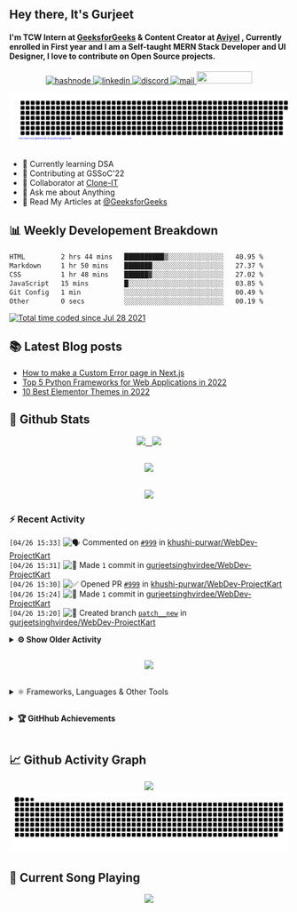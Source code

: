## Hey there, It's Gurjeet
#### I'm TCW Intern at [GeeksforGeeks](https://www.geeksforgeeks.org/) & Content Creator at [Aviyel](https://aviyel.com/discussions) , Currently enrolled in First year and I am a Self-taught MERN Stack Developer and UI Designer, I love to contribute on Open Source projects. 

<p align="center">
    <a href="https://gurjeet.hashnode.dev/" target="_blank">
    <img src="https://img.shields.io/badge/@gurjeetsingh-5C87FE?style=for-the-badge&logo=hashnode&logoColor=white" width="130" height="22" alt="hashnode">
    <a href="https://www.linkedin.com/in/gurjeet-singh-virdee-25a476199/" target="_blank">
    <img src="https://img.shields.io/badge/Gurjeet%20Singh%20Virdee-1976D2?style=for-the-badge&logo=linkedin&logoColor=white" width="150" height="22" alt="linkedin">
    <a href="https://discordapp.com/users/916597112882495510" target="_blank">
    <img src="https://img.shields.io/badge/@Guri-5865F2?style=for-the-badge&logo=discord&logoColor=white" width="80" height="22" alt="discord">
    <a href="https://leetcode.com/gurjeetsinghvirdee/" target="_blank">
    <img src="https://img.shields.io/badge/@gurjeetsinghvirdee-FFA116?style=for-the-badge&logo=leetcode&logoColor=white" width="150" height="22" alt="mail">
    <a href = "mailto: gurjeetsinghvirdee@gmail.com" target="_blank"><img src="https://img.shields.io/badge/Say, Hello-D74E43?style=for-the-badge&logo=gmail&logoColor=white" width="100" height="22"></a>
 </p>
 
<p align="center">
    <img src="https://github.com/gurjeetsinghvirdee/gurjeetsinghvirdee/blob/main/gitartwork.svg" />
</p>    
   
 
##         
        
<ul align="left">
  <li> 🏫 Currently learning DSA </li>
  <li> 💜 Contributing at GSSoC'22 </li>
  <li> 🤝 Collaborator at <a href="https://github.com/Rayman-Sodhi/Clone-IT"> Clone-IT </a></li>
  <li> 💬 Ask me about Anything </li>
  <li> 📕 Read My Articles at 
   <a href="https://auth.geeksforgeeks.org/user/gurjeetsinghvirdee/articles" target="_blank">@GeeksforGeeks</a>
 </li>
</ul>  
        
##        
  
## 📊 Weekly Developement Breakdown
  
<!--START_SECTION:waka-->

```text
HTML         2 hrs 44 mins   ██████████▒░░░░░░░░░░░░░░   40.95 %
Markdown     1 hr 50 mins    ███████░░░░░░░░░░░░░░░░░░   27.37 %
CSS          1 hr 48 mins    ██████▓░░░░░░░░░░░░░░░░░░   27.02 %
JavaScript   15 mins         █░░░░░░░░░░░░░░░░░░░░░░░░   03.85 %
Git Config   1 min           ░░░░░░░░░░░░░░░░░░░░░░░░░   00.49 %
Other        0 secs          ░░░░░░░░░░░░░░░░░░░░░░░░░   00.19 %
```

<!--END_SECTION:waka--> 

<a href="https://wakatime.com/@ff7098eb-56b3-4619-bbbb-86aad0fce365"><img src="https://wakatime.com/badge/user/ff7098eb-56b3-4619-bbbb-86aad0fce365.svg?style=for-the-badge" alt="Total time coded since Jul 28 2021" /></a>
  
    
## 📚 Latest Blog posts
<!-- BLOG-POST-LIST:START -->
- [How to make a Custom Error page in Next.js](https://gurjeet.hashnode.dev/how-to-make-a-custom-error-page-in-nextjs)
- [Top 5 Python Frameworks for Web Applications in 2022](https://gurjeet.hashnode.dev/top-5-python-frameworks-for-web-applications-in-2022)
- [10 Best Elementor Themes in 2022](https://gurjeet.hashnode.dev/10-best-elementor-themes-in-2022)
<!-- BLOG-POST-LIST:END -->  
  
##
        
## 💫 Github Stats
        
<div align="center">
 <a href="https://github-readme-streak-stats.herokuapp.com/?user=gurjeetsinghvirdee&theme=synthwave" target="_blank">
   <img width="45%" src="https://github-readme-streak-stats.herokuapp.com/?user=gurjeetsinghvirdee&theme=synthwave" /> &nbsp;
 </a>
    
 <a href="https://github-readme-stats.vercel.app/api?username=gurjeetsinghvirdee&show_icons=true&theme=synthwave&include_all_commits=true" target="_blank">
  <img width="45%" src="https://github-readme-stats.vercel.app/api?username=gurjeetsinghvirdee&show_icons=true&theme=synthwave&include_all_commits=true" />
 </a>
</div>      
  
##
        
<div align="center">
   <a href="https://github-readme-stats.vercel.app/api/top-langs/?username=gurjeetsinghvirdee&layout=compact&hide=html&theme=synthwave" target="_blank">
       <img width="43%" src="https://github-readme-stats.vercel.app/api/top-langs/?username=gurjeetsinghvirdee&layout=compact&&theme=synthwave" />  
   </a> 
</div>   

##        
  
<p align="center">
  <img src="https://github-profile-summary-cards.vercel.app/api/cards/profile-details?username=gurjeetsinghvirdee&theme=dracula&hide_border=true" />
</p>
        
### ⚡ Recent Activity     
        
<!--START_SECTION:activity-->  
`[04/26 15:33]` <img alt="🗣" src="https://github.com/cheesits456/github-activity-readme/raw/master/icons/comment.png" align="top" height="18"> Commented on [`#999`](https://github.com//khushi-purwar/WebDev-ProjectKart/issues/999 'Zoom Clone') in [khushi-purwar/WebDev-ProjectKart](https://github.com/khushi-purwar/WebDev-ProjectKart)  
`[04/26 15:31]` <img alt="📝" src="https://github.com/cheesits456/github-activity-readme/raw/master/icons/commit.png" align="top" height="18"> Made `1` commit in [gurjeetsinghvirdee/WebDev-ProjectKart](https://github.com/gurjeetsinghvirdee/WebDev-ProjectKart)  
`[04/26 15:30]` <img alt="✅" src="https://github.com/cheesits456/github-activity-readme/raw/master/icons/pr-open.png" align="top" height="18"> Opened PR [`#999`](https://github.com//khushi-purwar/WebDev-ProjectKart/pull/999 'Zoom Clone') in [khushi-purwar/WebDev-ProjectKart](https://github.com/khushi-purwar/WebDev-ProjectKart)  
`[04/26 15:24]` <img alt="📝" src="https://github.com/cheesits456/github-activity-readme/raw/master/icons/commit.png" align="top" height="18"> Made `1` commit in [gurjeetsinghvirdee/WebDev-ProjectKart](https://github.com/gurjeetsinghvirdee/WebDev-ProjectKart)  
`[04/26 15:20]` <img alt="📂" src="https://github.com/cheesits456/github-activity-readme/raw/master/icons/create-branch.png" align="top" height="18"> Created branch [`patch__new`](https://github.com/gurjeetsinghvirdee/WebDev-ProjectKart/tree/patch__new) in [gurjeetsinghvirdee/WebDev-ProjectKart](https://github.com/gurjeetsinghvirdee/WebDev-ProjectKart)  

<details><summary><b> ⚙️ Show Older Activity</b></summary>

`[04/26 14:34]` <img alt="❌" src="https://github.com/cheesits456/github-activity-readme/raw/master/icons/delete.png" align="top" height="18"> Deleted `zoom_clone` from [gurjeetsinghvirdee/WebDev-ProjectKart](https://github.com/gurjeetsinghvirdee/WebDev-ProjectKart)  
`[04/26 14:34]` <img alt="❌" src="https://github.com/cheesits456/github-activity-readme/raw/master/icons/pr-close.png" align="top" height="18"> Closed PR [`#998`](https://github.com//khushi-purwar/WebDev-ProjectKart/pull/998 'Zoom clone ') in [khushi-purwar/WebDev-ProjectKart](https://github.com/khushi-purwar/WebDev-ProjectKart)  
`[04/26 14:32]` <img alt="📝" src="https://github.com/cheesits456/github-activity-readme/raw/master/icons/commit.png" align="top" height="18"> Made `3` commits in [gurjeetsinghvirdee/WebDev-ProjectKart](https://github.com/gurjeetsinghvirdee/WebDev-ProjectKart)  
`[04/26 14:25]` <img alt="✅" src="https://github.com/cheesits456/github-activity-readme/raw/master/icons/pr-open.png" align="top" height="18"> Opened PR [`#998`](https://github.com//khushi-purwar/WebDev-ProjectKart/pull/998 'Zoom clone ') in [khushi-purwar/WebDev-ProjectKart](https://github.com/khushi-purwar/WebDev-ProjectKart)  
`[04/26 14:24]` <img alt="📂" src="https://github.com/cheesits456/github-activity-readme/raw/master/icons/create-branch.png" align="top" height="18"> Created branch [`zoom_clone`](https://github.com/gurjeetsinghvirdee/WebDev-ProjectKart/tree/zoom_clone) in [gurjeetsinghvirdee/WebDev-ProjectKart](https://github.com/gurjeetsinghvirdee/WebDev-ProjectKart)  
`[04/26 14:17]` <img alt="📝" src="https://github.com/cheesits456/github-activity-readme/raw/master/icons/commit.png" align="top" height="18"> Made `3` commits in [gurjeetsinghvirdee/WebDev-ProjectKart](https://github.com/gurjeetsinghvirdee/WebDev-ProjectKart)  
`[04/26 13:27]` <img alt="🎉" src="https://github.com/cheesits456/github-activity-readme/raw/master/icons/merge.png" align="top" height="18"> Merged PR [`#994`](https://github.com//khushi-purwar/WebDev-ProjectKart/pull/994 'Added Photopea_Clone files') in [khushi-purwar/WebDev-ProjectKart](https://github.com/khushi-purwar/WebDev-ProjectKart)  
`[04/26 13:27]` <img alt="❗️" src="https://github.com/cheesits456/github-activity-readme/raw/master/icons/issue.png" align="top" height="18"> Closed issue [`#907`](https://github.com//khushi-purwar/WebDev-ProjectKart/issues/907 'Photopea Clone') in [khushi-purwar/WebDev-ProjectKart](https://github.com/khushi-purwar/WebDev-ProjectKart)  
`[04/26 13:27]` <img alt="📝" src="https://github.com/cheesits456/github-activity-readme/raw/master/icons/commit.png" align="top" height="18"> Made `2` commits in [khushi-purwar/WebDev-ProjectKart](https://github.com/khushi-purwar/WebDev-ProjectKart)  
`[04/26 13:18]` <img alt="📝" src="https://github.com/cheesits456/github-activity-readme/raw/master/icons/commit.png" align="top" height="18"> Made `6` commits in [gurjeetsinghvirdee/WebDev-ProjectKart](https://github.com/gurjeetsinghvirdee/WebDev-ProjectKart)  
`[04/26 13:17]` <img alt="❗️" src="https://github.com/cheesits456/github-activity-readme/raw/master/icons/issue.png" align="top" height="18"> Closed issue [`#43`](https://github.com//khushi-purwar/WebDev-ProjectKart/issues/43 'Student Grade Calculator') in [khushi-purwar/WebDev-ProjectKart](https://github.com/khushi-purwar/WebDev-ProjectKart)  
`[04/26 13:17]` <img alt="📝" src="https://github.com/cheesits456/github-activity-readme/raw/master/icons/commit.png" align="top" height="18"> Made `854` commits in [BhoomikaSahu/WebDev-ProjectKart](https://github.com/BhoomikaSahu/WebDev-ProjectKart)  
`[04/26 13:17]` <img alt="📝" src="https://github.com/cheesits456/github-activity-readme/raw/master/icons/commit.png" align="top" height="18"> Made `3` commits in [khushi-purwar/WebDev-ProjectKart](https://github.com/khushi-purwar/WebDev-ProjectKart)  
`[04/26 13:17]` <img alt="❗️" src="https://github.com/cheesits456/github-activity-readme/raw/master/icons/issue.png" align="top" height="18"> Closed issue [`#39`](https://github.com//khushi-purwar/WebDev-ProjectKart/issues/39 'I want to add a react project which contains top 5 Coding platforms. ') in [khushi-purwar/WebDev-ProjectKart](https://github.com/khushi-purwar/WebDev-ProjectKart)  
`[04/26 13:17]` <img alt="🎉" src="https://github.com/cheesits456/github-activity-readme/raw/master/icons/merge.png" align="top" height="18"> Merged PR [`#855`](https://github.com//khushi-purwar/WebDev-ProjectKart/pull/855 'Sorry for delay, I have added my project (Coding-platform-app). Please review it and accept it if it\'s fine.') in [khushi-purwar/WebDev-ProjectKart](https://github.com/khushi-purwar/WebDev-ProjectKart)  
`[04/26 13:16]` <img alt="🔍" src="https://github.com/cheesits456/github-activity-readme/raw/master/icons/review.png" align="top" height="18"> Reviewed [`#855`](https://github.com//khushi-purwar/WebDev-ProjectKart/pull/855 'Sorry for delay, I have added my project (Coding-platform-app). Please review it and accept it if it\'s fine.') in [khushi-purwar/WebDev-ProjectKart](https://github.com/khushi-purwar/WebDev-ProjectKart)  
`[04/26 13:13]` <img alt="❗️" src="https://github.com/cheesits456/github-activity-readme/raw/master/icons/issue.png" align="top" height="18"> Closed issue [`#37`](https://github.com//khushi-purwar/WebDev-ProjectKart/issues/37 'Portfolio Website') in [khushi-purwar/WebDev-ProjectKart](https://github.com/khushi-purwar/WebDev-ProjectKart)  
`[04/26 13:13]` <img alt="❗️" src="https://github.com/cheesits456/github-activity-readme/raw/master/icons/issue.png" align="top" height="18"> Closed issue [`#31`](https://github.com//khushi-purwar/WebDev-ProjectKart/issues/31 'URL Shortening page') in [khushi-purwar/WebDev-ProjectKart](https://github.com/khushi-purwar/WebDev-ProjectKart)  
`[04/26 13:13]` <img alt="❗️" src="https://github.com/cheesits456/github-activity-readme/raw/master/icons/issue.png" align="top" height="18"> Closed issue [`#2`](https://github.com//khushi-purwar/WebDev-ProjectKart/issues/2 'Landing Page') in [khushi-purwar/WebDev-ProjectKart](https://github.com/khushi-purwar/WebDev-ProjectKart)  
`[04/26 13:09]` <img alt="❗️" src="https://github.com/cheesits456/github-activity-readme/raw/master/icons/issue.png" align="top" height="18"> Closed issue [`#40`](https://github.com//khushi-purwar/WebDev-ProjectKart/issues/40 'Changing UI of index.html page') in [khushi-purwar/WebDev-ProjectKart](https://github.com/khushi-purwar/WebDev-ProjectKart)  
`[04/26 13:05]` <img alt="🔍" src="https://github.com/cheesits456/github-activity-readme/raw/master/icons/review.png" align="top" height="18"> Reviewed [`#981`](https://github.com//khushi-purwar/WebDev-ProjectKart/pull/981 'Added O\'reilly Cloned Website') in [khushi-purwar/WebDev-ProjectKart](https://github.com/khushi-purwar/WebDev-ProjectKart)  
`[04/26 13:04]` <img alt="🔍" src="https://github.com/cheesits456/github-activity-readme/raw/master/icons/review.png" align="top" height="18"> Reviewed [`#980`](https://github.com//khushi-purwar/WebDev-ProjectKart/pull/980 'Added Unilever Website Clone') in [khushi-purwar/WebDev-ProjectKart](https://github.com/khushi-purwar/WebDev-ProjectKart)  
`[04/26 13:03]` <img alt="🔍" src="https://github.com/cheesits456/github-activity-readme/raw/master/icons/review.png" align="top" height="18"> Reviewed [`#983`](https://github.com//khushi-purwar/WebDev-ProjectKart/pull/983 'Added .xyz Website Clone') in [khushi-purwar/WebDev-ProjectKart](https://github.com/khushi-purwar/WebDev-ProjectKart)  
`[04/26 13:02]` <img alt="🔍" src="https://github.com/cheesits456/github-activity-readme/raw/master/icons/review.png" align="top" height="18"> Reviewed [`#982`](https://github.com//khushi-purwar/WebDev-ProjectKart/pull/982 'Added DataCamp Cloned Website') in [khushi-purwar/WebDev-ProjectKart](https://github.com/khushi-purwar/WebDev-ProjectKart)  
`[04/26 13:00]` <img alt="🔍" src="https://github.com/cheesits456/github-activity-readme/raw/master/icons/review.png" align="top" height="18"> Reviewed [`#994`](https://github.com//khushi-purwar/WebDev-ProjectKart/pull/994 'Added Photopea_Clone files') in [khushi-purwar/WebDev-ProjectKart](https://github.com/khushi-purwar/WebDev-ProjectKart)  
`[04/26 12:59]` <img alt="🎉" src="https://github.com/cheesits456/github-activity-readme/raw/master/icons/merge.png" align="top" height="18"> Merged PR [`#977`](https://github.com//khushi-purwar/WebDev-ProjectKart/pull/977 'Calculate EMI🧮') in [khushi-purwar/WebDev-ProjectKart](https://github.com/khushi-purwar/WebDev-ProjectKart)  
`[04/26 12:59]` <img alt="📝" src="https://github.com/cheesits456/github-activity-readme/raw/master/icons/commit.png" align="top" height="18"> Made `3` commits in [khushi-purwar/WebDev-ProjectKart](https://github.com/khushi-purwar/WebDev-ProjectKart)  
`[04/26 12:59]` <img alt="❗️" src="https://github.com/cheesits456/github-activity-readme/raw/master/icons/issue.png" align="top" height="18"> Closed issue [`#926`](https://github.com//khushi-purwar/WebDev-ProjectKart/issues/926 'EMI Calculator') in [khushi-purwar/WebDev-ProjectKart](https://github.com/khushi-purwar/WebDev-ProjectKart)  
`[04/26 12:59]` <img alt="🔍" src="https://github.com/cheesits456/github-activity-readme/raw/master/icons/review.png" align="top" height="18"> Reviewed [`#977`](https://github.com//khushi-purwar/WebDev-ProjectKart/pull/977 'Calculate EMI🧮') in [khushi-purwar/WebDev-ProjectKart](https://github.com/khushi-purwar/WebDev-ProjectKart)  
`[04/26 12:58]` <img alt="📝" src="https://github.com/cheesits456/github-activity-readme/raw/master/icons/commit.png" align="top" height="18"> Made `11` commits in [gurjeetsinghvirdee/WebDev-ProjectKart](https://github.com/gurjeetsinghvirdee/WebDev-ProjectKart)  
`[04/26 09:02]` <img alt="🗣" src="https://github.com/cheesits456/github-activity-readme/raw/master/icons/comment.png" align="top" height="18"> Commented on [`#342`](https://github.com//Rayman-Sodhi/Clone-IT/issues/342 'Tumblr clone') in [Rayman-Sodhi/Clone-IT](https://github.com/Rayman-Sodhi/Clone-IT)  
`[04/25 18:45]` <img alt="🗣" src="https://github.com/cheesits456/github-activity-readme/raw/master/icons/comment.png" align="top" height="18"> Commented on [`#990`](https://github.com//khushi-purwar/WebDev-ProjectKart/issues/990 'alumni tracking system') in [khushi-purwar/WebDev-ProjectKart](https://github.com/khushi-purwar/WebDev-ProjectKart)  
`[04/25 18:29]` <img alt="📝" src="https://github.com/cheesits456/github-activity-readme/raw/master/icons/commit.png" align="top" height="18"> Made `2` commits in [khushi-purwar/WebDev-ProjectKart](https://github.com/khushi-purwar/WebDev-ProjectKart)  
`[04/25 18:29]` <img alt="🎉" src="https://github.com/cheesits456/github-activity-readme/raw/master/icons/merge.png" align="top" height="18"> Merged PR [`#990`](https://github.com//khushi-purwar/WebDev-ProjectKart/pull/990 'alumni tracking system') in [khushi-purwar/WebDev-ProjectKart](https://github.com/khushi-purwar/WebDev-ProjectKart)  
`[04/25 18:29]` <img alt="❗️" src="https://github.com/cheesits456/github-activity-readme/raw/master/icons/issue.png" align="top" height="18"> Closed issue [`#989`](https://github.com//khushi-purwar/WebDev-ProjectKart/issues/989 'Alumni Tracking System') in [khushi-purwar/WebDev-ProjectKart](https://github.com/khushi-purwar/WebDev-ProjectKart)  
`[04/25 18:29]` <img alt="🔍" src="https://github.com/cheesits456/github-activity-readme/raw/master/icons/review.png" align="top" height="18"> Reviewed [`#990`](https://github.com//khushi-purwar/WebDev-ProjectKart/pull/990 'alumni tracking system') in [khushi-purwar/WebDev-ProjectKart](https://github.com/khushi-purwar/WebDev-ProjectKart)  
`[04/25 18:18]` <img alt="📝" src="https://github.com/cheesits456/github-activity-readme/raw/master/icons/commit.png" align="top" height="18"> Made `2` commits in [khushi-purwar/WebDev-ProjectKart](https://github.com/khushi-purwar/WebDev-ProjectKart)  
`[04/25 18:18]` <img alt="🎉" src="https://github.com/cheesits456/github-activity-readme/raw/master/icons/merge.png" align="top" height="18"> Merged PR [`#988`](https://github.com//khushi-purwar/WebDev-ProjectKart/pull/988 'Added user-profile-page') in [khushi-purwar/WebDev-ProjectKart](https://github.com/khushi-purwar/WebDev-ProjectKart)  
`[04/25 18:18]` <img alt="❗️" src="https://github.com/cheesits456/github-activity-readme/raw/master/icons/issue.png" align="top" height="18"> Closed issue [`#984`](https://github.com//khushi-purwar/WebDev-ProjectKart/issues/984 'Profile Page for Mobile Screen') in [khushi-purwar/WebDev-ProjectKart](https://github.com/khushi-purwar/WebDev-ProjectKart)  
`[04/25 18:17]` <img alt="🔍" src="https://github.com/cheesits456/github-activity-readme/raw/master/icons/review.png" align="top" height="18"> Reviewed [`#988`](https://github.com//khushi-purwar/WebDev-ProjectKart/pull/988 'Added user-profile-page') in [khushi-purwar/WebDev-ProjectKart](https://github.com/khushi-purwar/WebDev-ProjectKart)  
`[04/25 17:56]` <img alt="📝" src="https://github.com/cheesits456/github-activity-readme/raw/master/icons/commit.png" align="top" height="18"> Made `5` commits in [khushi-purwar/WebDev-ProjectKart](https://github.com/khushi-purwar/WebDev-ProjectKart)  
`[04/25 17:56]` <img alt="🎉" src="https://github.com/cheesits456/github-activity-readme/raw/master/icons/merge.png" align="top" height="18"> Merged PR [`#985`](https://github.com//khushi-purwar/WebDev-ProjectKart/pull/985 'Added Tower of Hanoi Game') in [khushi-purwar/WebDev-ProjectKart](https://github.com/khushi-purwar/WebDev-ProjectKart)  
`[04/25 17:56]` <img alt="❗️" src="https://github.com/cheesits456/github-activity-readme/raw/master/icons/issue.png" align="top" height="18"> Closed issue [`#692`](https://github.com//khushi-purwar/WebDev-ProjectKart/issues/692 'Adding Tower of Hanoi Game') in [khushi-purwar/WebDev-ProjectKart](https://github.com/khushi-purwar/WebDev-ProjectKart)  
`[04/25 17:56]` <img alt="🔍" src="https://github.com/cheesits456/github-activity-readme/raw/master/icons/review.png" align="top" height="18"> Reviewed [`#985`](https://github.com//khushi-purwar/WebDev-ProjectKart/pull/985 'Added Tower of Hanoi Game') in [khushi-purwar/WebDev-ProjectKart](https://github.com/khushi-purwar/WebDev-ProjectKart)  
`[04/25 17:55]` <img alt="📝" src="https://github.com/cheesits456/github-activity-readme/raw/master/icons/commit.png" align="top" height="18"> Made `2` commits in [khushi-purwar/WebDev-ProjectKart](https://github.com/khushi-purwar/WebDev-ProjectKart)  
`[04/25 17:55]` <img alt="🎉" src="https://github.com/cheesits456/github-activity-readme/raw/master/icons/merge.png" align="top" height="18"> Merged PR [`#986`](https://github.com//khushi-purwar/WebDev-ProjectKart/pull/986 'adding magic ball 8 game') in [khushi-purwar/WebDev-ProjectKart](https://github.com/khushi-purwar/WebDev-ProjectKart)  
`[04/25 17:55]` <img alt="❗️" src="https://github.com/cheesits456/github-activity-readme/raw/master/icons/issue.png" align="top" height="18"> Closed issue [`#963`](https://github.com//khushi-purwar/WebDev-ProjectKart/issues/963 'Magic Ball 8') in [khushi-purwar/WebDev-ProjectKart](https://github.com/khushi-purwar/WebDev-ProjectKart)  
`[04/25 17:55]` <img alt="🔍" src="https://github.com/cheesits456/github-activity-readme/raw/master/icons/review.png" align="top" height="18"> Reviewed [`#986`](https://github.com//khushi-purwar/WebDev-ProjectKart/pull/986 'adding magic ball 8 game') in [khushi-purwar/WebDev-ProjectKart](https://github.com/khushi-purwar/WebDev-ProjectKart)  
`[04/25 16:59]` <img alt="🗣" src="https://github.com/cheesits456/github-activity-readme/raw/master/icons/comment.png" align="top" height="18"> Commented on [`#952`](https://github.com//khushi-purwar/WebDev-ProjectKart/issues/952 'Added clone of JetBrains Website') in [khushi-purwar/WebDev-ProjectKart](https://github.com/khushi-purwar/WebDev-ProjectKart)  
`[04/25 16:52]` <img alt="🗣" src="https://github.com/cheesits456/github-activity-readme/raw/master/icons/comment.png" align="top" height="18"> Commented on [`#952`](https://github.com//khushi-purwar/WebDev-ProjectKart/issues/952 'Added clone of JetBrains Website') in [khushi-purwar/WebDev-ProjectKart](https://github.com/khushi-purwar/WebDev-ProjectKart)  
`[04/25 16:46]` <img alt="📝" src="https://github.com/cheesits456/github-activity-readme/raw/master/icons/commit.png" align="top" height="18"> Made `48` commits in [gurjeetsinghvirdee/WebDev-ProjectKart](https://github.com/gurjeetsinghvirdee/WebDev-ProjectKart)  
`[04/25 16:44]` <img alt="🗣" src="https://github.com/cheesits456/github-activity-readme/raw/master/icons/comment.png" align="top" height="18"> Commented on [`#983`](https://github.com//khushi-purwar/WebDev-ProjectKart/issues/983 'Added .xyz Website Clone') in [khushi-purwar/WebDev-ProjectKart](https://github.com/khushi-purwar/WebDev-ProjectKart)  
`[04/25 16:42]` <img alt="🗣" src="https://github.com/cheesits456/github-activity-readme/raw/master/icons/comment.png" align="top" height="18"> Commented on [`#399`](https://github.com//Rayman-Sodhi/Clone-IT/issues/399 'Added Girlscript Summer Of Code(GSSoC) Website Clone') in [Rayman-Sodhi/Clone-IT](https://github.com/Rayman-Sodhi/Clone-IT)  
`[04/25 16:41]` <img alt="📝" src="https://github.com/cheesits456/github-activity-readme/raw/master/icons/commit.png" align="top" height="18"> Made `2` commits in [Rayman-Sodhi/Clone-IT](https://github.com/Rayman-Sodhi/Clone-IT)  
`[04/25 16:41]` <img alt="🎉" src="https://github.com/cheesits456/github-activity-readme/raw/master/icons/merge.png" align="top" height="18"> Merged PR [`#415`](https://github.com//Rayman-Sodhi/Clone-IT/pull/415 'Revert "Added Girlscript Summer Of Code(GSSoC) Website Clone"') in [Rayman-Sodhi/Clone-IT](https://github.com/Rayman-Sodhi/Clone-IT)  
`[04/25 16:41]` <img alt="✅" src="https://github.com/cheesits456/github-activity-readme/raw/master/icons/pr-open.png" align="top" height="18"> Opened PR [`#415`](https://github.com//Rayman-Sodhi/Clone-IT/pull/415 'Revert "Added Girlscript Summer Of Code(GSSoC) Website Clone"') in [Rayman-Sodhi/Clone-IT](https://github.com/Rayman-Sodhi/Clone-IT)  
`[04/25 16:41]` <img alt="📂" src="https://github.com/cheesits456/github-activity-readme/raw/master/icons/create-branch.png" align="top" height="18"> Created branch [`revert-399-main`](https://github.com/Rayman-Sodhi/Clone-IT/tree/revert-399-main) in [Rayman-Sodhi/Clone-IT](https://github.com/Rayman-Sodhi/Clone-IT)  
`[04/25 16:31]` <img alt="🔍" src="https://github.com/cheesits456/github-activity-readme/raw/master/icons/review.png" align="top" height="18"> Reviewed [`#983`](https://github.com//khushi-purwar/WebDev-ProjectKart/pull/983 'Added .xyz Website Clone') in [khushi-purwar/WebDev-ProjectKart](https://github.com/khushi-purwar/WebDev-ProjectKart)  
`[04/25 16:24]` <img alt="🗣" src="https://github.com/cheesits456/github-activity-readme/raw/master/icons/comment.png" align="top" height="18"> Commented on [`#977`](https://github.com//khushi-purwar/WebDev-ProjectKart/issues/977 'Calculate EMI🧮') in [khushi-purwar/WebDev-ProjectKart](https://github.com/khushi-purwar/WebDev-ProjectKart)  
`[04/25 16:19]` <img alt="🔍" src="https://github.com/cheesits456/github-activity-readme/raw/master/icons/review.png" align="top" height="18"> Reviewed [`#977`](https://github.com//khushi-purwar/WebDev-ProjectKart/pull/977 'Calculate EMI🧮') in [khushi-purwar/WebDev-ProjectKart](https://github.com/khushi-purwar/WebDev-ProjectKart)  
`[04/25 16:19]` <img alt="🗣" src="https://github.com/cheesits456/github-activity-readme/raw/master/icons/comment.png" align="top" height="18"> Commented on [`#977`](https://github.com//khushi-purwar/WebDev-ProjectKart/issues/977 'Calculate EMI🧮') in [khushi-purwar/WebDev-ProjectKart](https://github.com/khushi-purwar/WebDev-ProjectKart)  
`[04/25 16:18]` <img alt="📝" src="https://github.com/cheesits456/github-activity-readme/raw/master/icons/commit.png" align="top" height="18"> Made `3` commits in [khushi-purwar/WebDev-ProjectKart](https://github.com/khushi-purwar/WebDev-ProjectKart)  
`[04/25 16:18]` <img alt="🎉" src="https://github.com/cheesits456/github-activity-readme/raw/master/icons/merge.png" align="top" height="18"> Merged PR [`#976`](https://github.com//khushi-purwar/WebDev-ProjectKart/pull/976 'Credit Card UI') in [khushi-purwar/WebDev-ProjectKart](https://github.com/khushi-purwar/WebDev-ProjectKart)  
`[04/25 16:18]` <img alt="❗️" src="https://github.com/cheesits456/github-activity-readme/raw/master/icons/issue.png" align="top" height="18"> Closed issue [`#927`](https://github.com//khushi-purwar/WebDev-ProjectKart/issues/927 'Credit Card UI') in [khushi-purwar/WebDev-ProjectKart](https://github.com/khushi-purwar/WebDev-ProjectKart)  
`[04/25 16:17]` <img alt="🔍" src="https://github.com/cheesits456/github-activity-readme/raw/master/icons/review.png" align="top" height="18"> Reviewed [`#976`](https://github.com//khushi-purwar/WebDev-ProjectKart/pull/976 'Credit Card UI') in [khushi-purwar/WebDev-ProjectKart](https://github.com/khushi-purwar/WebDev-ProjectKart)  
`[04/25 16:17]` <img alt="📝" src="https://github.com/cheesits456/github-activity-readme/raw/master/icons/commit.png" align="top" height="18"> Made `9` commits in [khushi-purwar/WebDev-ProjectKart](https://github.com/khushi-purwar/WebDev-ProjectKart)  
`[04/25 16:17]` <img alt="🎉" src="https://github.com/cheesits456/github-activity-readme/raw/master/icons/merge.png" align="top" height="18"> Merged PR [`#975`](https://github.com//khushi-purwar/WebDev-ProjectKart/pull/975 'Two Vertical Slider ') in [khushi-purwar/WebDev-ProjectKart](https://github.com/khushi-purwar/WebDev-ProjectKart)  
`[04/25 16:17]` <img alt="❗️" src="https://github.com/cheesits456/github-activity-readme/raw/master/icons/issue.png" align="top" height="18"> Closed issue [`#763`](https://github.com//khushi-purwar/WebDev-ProjectKart/issues/763 'Two Vertical Slider') in [khushi-purwar/WebDev-ProjectKart](https://github.com/khushi-purwar/WebDev-ProjectKart)  
`[04/25 16:17]` <img alt="🗣" src="https://github.com/cheesits456/github-activity-readme/raw/master/icons/comment.png" align="top" height="18"> Commented on [`#975`](https://github.com//khushi-purwar/WebDev-ProjectKart/issues/975 'Two Vertical Slider ') in [khushi-purwar/WebDev-ProjectKart](https://github.com/khushi-purwar/WebDev-ProjectKart)  
`[04/25 16:16]` <img alt="🔍" src="https://github.com/cheesits456/github-activity-readme/raw/master/icons/review.png" align="top" height="18"> Reviewed [`#975`](https://github.com//khushi-purwar/WebDev-ProjectKart/pull/975 'Two Vertical Slider ') in [khushi-purwar/WebDev-ProjectKart](https://github.com/khushi-purwar/WebDev-ProjectKart)  
`[04/25 16:16]` <img alt="🔍" src="https://github.com/cheesits456/github-activity-readme/raw/master/icons/review.png" align="top" height="18"> Reviewed [`#975`](https://github.com//khushi-purwar/WebDev-ProjectKart/pull/975 'Two Vertical Slider ') in [khushi-purwar/WebDev-ProjectKart](https://github.com/khushi-purwar/WebDev-ProjectKart)  
`[04/25 16:02]` <img alt="🗣" src="https://github.com/cheesits456/github-activity-readme/raw/master/icons/comment.png" align="top" height="18"> Commented on [`#965`](https://github.com//khushi-purwar/WebDev-ProjectKart/issues/965 'hysky website ') in [khushi-purwar/WebDev-ProjectKart](https://github.com/khushi-purwar/WebDev-ProjectKart)  
`[04/25 15:58]` <img alt="📝" src="https://github.com/cheesits456/github-activity-readme/raw/master/icons/commit.png" align="top" height="18"> Made `4` commits in [khushi-purwar/WebDev-ProjectKart](https://github.com/khushi-purwar/WebDev-ProjectKart)  
`[04/25 15:58]` <img alt="🎉" src="https://github.com/cheesits456/github-activity-readme/raw/master/icons/merge.png" align="top" height="18"> Merged PR [`#961`](https://github.com//khushi-purwar/WebDev-ProjectKart/pull/961 'Speed Tying Game') in [khushi-purwar/WebDev-ProjectKart](https://github.com/khushi-purwar/WebDev-ProjectKart)  
`[04/25 15:58]` <img alt="❗️" src="https://github.com/cheesits456/github-activity-readme/raw/master/icons/issue.png" align="top" height="18"> Closed issue [`#955`](https://github.com//khushi-purwar/WebDev-ProjectKart/issues/955 'Speed Typing Game') in [khushi-purwar/WebDev-ProjectKart](https://github.com/khushi-purwar/WebDev-ProjectKart)  
`[04/25 15:57]` <img alt="🔍" src="https://github.com/cheesits456/github-activity-readme/raw/master/icons/review.png" align="top" height="18"> Reviewed [`#961`](https://github.com//khushi-purwar/WebDev-ProjectKart/pull/961 'Speed Tying Game') in [khushi-purwar/WebDev-ProjectKart](https://github.com/khushi-purwar/WebDev-ProjectKart)  
`[04/25 15:57]` <img alt="🎉" src="https://github.com/cheesits456/github-activity-readme/raw/master/icons/merge.png" align="top" height="18"> Merged PR [`#973`](https://github.com//khushi-purwar/WebDev-ProjectKart/pull/973 'adding virtual drum') in [khushi-purwar/WebDev-ProjectKart](https://github.com/khushi-purwar/WebDev-ProjectKart)  
`[04/25 15:56]` <img alt="🔍" src="https://github.com/cheesits456/github-activity-readme/raw/master/icons/review.png" align="top" height="18"> Reviewed [`#973`](https://github.com//khushi-purwar/WebDev-ProjectKart/pull/973 'adding virtual drum') in [khushi-purwar/WebDev-ProjectKart](https://github.com/khushi-purwar/WebDev-ProjectKart)  
`[04/25 15:56]` <img alt="📝" src="https://github.com/cheesits456/github-activity-readme/raw/master/icons/commit.png" align="top" height="18"> Made `2` commits in [khushi-purwar/WebDev-ProjectKart](https://github.com/khushi-purwar/WebDev-ProjectKart)  
`[04/25 15:56]` <img alt="🎉" src="https://github.com/cheesits456/github-activity-readme/raw/master/icons/merge.png" align="top" height="18"> Merged PR [`#954`](https://github.com//khushi-purwar/WebDev-ProjectKart/pull/954 'Indian Postal Code Tracker Added') in [khushi-purwar/WebDev-ProjectKart](https://github.com/khushi-purwar/WebDev-ProjectKart)  
`[04/25 15:56]` <img alt="❗️" src="https://github.com/cheesits456/github-activity-readme/raw/master/icons/issue.png" align="top" height="18"> Closed issue [`#916`](https://github.com//khushi-purwar/WebDev-ProjectKart/issues/916 'Indian Postal Code Tracker') in [khushi-purwar/WebDev-ProjectKart](https://github.com/khushi-purwar/WebDev-ProjectKart)  
`[04/25 15:56]` <img alt="🔍" src="https://github.com/cheesits456/github-activity-readme/raw/master/icons/review.png" align="top" height="18"> Reviewed [`#954`](https://github.com//khushi-purwar/WebDev-ProjectKart/pull/954 'Indian Postal Code Tracker Added') in [khushi-purwar/WebDev-ProjectKart](https://github.com/khushi-purwar/WebDev-ProjectKart)  
`[04/25 15:53]` <img alt="📝" src="https://github.com/cheesits456/github-activity-readme/raw/master/icons/commit.png" align="top" height="18"> Made `4` commits in [khushi-purwar/WebDev-ProjectKart](https://github.com/khushi-purwar/WebDev-ProjectKart)  
`[04/25 15:53]` <img alt="🎉" src="https://github.com/cheesits456/github-activity-readme/raw/master/icons/merge.png" align="top" height="18"> Merged PR [`#978`](https://github.com//khushi-purwar/WebDev-ProjectKart/pull/978 'Simple-interest-Calculator') in [khushi-purwar/WebDev-ProjectKart](https://github.com/khushi-purwar/WebDev-ProjectKart)  
`[04/25 15:53]` <img alt="❗️" src="https://github.com/cheesits456/github-activity-readme/raw/master/icons/issue.png" align="top" height="18"> Closed issue [`#956`](https://github.com//khushi-purwar/WebDev-ProjectKart/issues/956 'Calculate Simple-Interest') in [khushi-purwar/WebDev-ProjectKart](https://github.com/khushi-purwar/WebDev-ProjectKart)  
`[04/25 15:53]` <img alt="🔍" src="https://github.com/cheesits456/github-activity-readme/raw/master/icons/review.png" align="top" height="18"> Reviewed [`#978`](https://github.com//khushi-purwar/WebDev-ProjectKart/pull/978 'Simple-interest-Calculator') in [khushi-purwar/WebDev-ProjectKart](https://github.com/khushi-purwar/WebDev-ProjectKart)  
`[04/25 15:53]` <img alt="📝" src="https://github.com/cheesits456/github-activity-readme/raw/master/icons/commit.png" align="top" height="18"> Made `5` commits in [khushi-purwar/WebDev-ProjectKart](https://github.com/khushi-purwar/WebDev-ProjectKart)  
`[04/25 15:53]` <img alt="🎉" src="https://github.com/cheesits456/github-activity-readme/raw/master/icons/merge.png" align="top" height="18"> Merged PR [`#966`](https://github.com//khushi-purwar/WebDev-ProjectKart/pull/966 'Added Email Validator Using JavaScript') in [khushi-purwar/WebDev-ProjectKart](https://github.com/khushi-purwar/WebDev-ProjectKart)  
`[04/25 15:53]` <img alt="❗️" src="https://github.com/cheesits456/github-activity-readme/raw/master/icons/issue.png" align="top" height="18"> Closed issue [`#868`](https://github.com//khushi-purwar/WebDev-ProjectKart/issues/868 'Adding an Email Validator Using Javascript') in [khushi-purwar/WebDev-ProjectKart](https://github.com/khushi-purwar/WebDev-ProjectKart)  
`[04/25 15:52]` <img alt="🔍" src="https://github.com/cheesits456/github-activity-readme/raw/master/icons/review.png" align="top" height="18"> Reviewed [`#966`](https://github.com//khushi-purwar/WebDev-ProjectKart/pull/966 'Added Email Validator Using JavaScript') in [khushi-purwar/WebDev-ProjectKart](https://github.com/khushi-purwar/WebDev-ProjectKart)  
`[04/25 15:49]` <img alt="📝" src="https://github.com/cheesits456/github-activity-readme/raw/master/icons/commit.png" align="top" height="18"> Made `2` commits in [khushi-purwar/WebDev-ProjectKart](https://github.com/khushi-purwar/WebDev-ProjectKart)  
`[04/25 15:49]` <img alt="🎉" src="https://github.com/cheesits456/github-activity-readme/raw/master/icons/merge.png" align="top" height="18"> Merged PR [`#965`](https://github.com//khushi-purwar/WebDev-ProjectKart/pull/965 'hysky website ') in [khushi-purwar/WebDev-ProjectKart](https://github.com/khushi-purwar/WebDev-ProjectKart)  
`[04/25 15:49]` <img alt="🔍" src="https://github.com/cheesits456/github-activity-readme/raw/master/icons/review.png" align="top" height="18"> Reviewed [`#965`](https://github.com//khushi-purwar/WebDev-ProjectKart/pull/965 'hysky website ') in [khushi-purwar/WebDev-ProjectKart](https://github.com/khushi-purwar/WebDev-ProjectKart)  
`[04/25 13:29]` <img alt="🗣" src="https://github.com/cheesits456/github-activity-readme/raw/master/icons/comment.png" align="top" height="18"> Commented on [`#965`](https://github.com//khushi-purwar/WebDev-ProjectKart/issues/965 'hysky website ') in [khushi-purwar/WebDev-ProjectKart](https://github.com/khushi-purwar/WebDev-ProjectKart)  
`[04/25 13:12]` <img alt="🗣" src="https://github.com/cheesits456/github-activity-readme/raw/master/icons/comment.png" align="top" height="18"> Commented on [`#952`](https://github.com//khushi-purwar/WebDev-ProjectKart/issues/952 'Added clone of JetBrains Website') in [khushi-purwar/WebDev-ProjectKart](https://github.com/khushi-purwar/WebDev-ProjectKart)  
`[04/25 13:12]` <img alt="❗️" src="https://github.com/cheesits456/github-activity-readme/raw/master/icons/issue.png" align="top" height="18"> Closed issue [`#391`](https://github.com//Rayman-Sodhi/Clone-IT/issues/391 'Rapido Bike Taxi Website Clone') in [Rayman-Sodhi/Clone-IT](https://github.com/Rayman-Sodhi/Clone-IT)  
`[04/25 06:16]` <img alt="❗️" src="https://github.com/cheesits456/github-activity-readme/raw/master/icons/issue.png" align="top" height="18"> Closed issue [`#394`](https://github.com//Rayman-Sodhi/Clone-IT/issues/394 'Girlscript Summer Of Code(GSSoC) Website Clone') in [Rayman-Sodhi/Clone-IT](https://github.com/Rayman-Sodhi/Clone-IT)  
`[04/24 11:18]` <img alt="📝" src="https://github.com/cheesits456/github-activity-readme/raw/master/icons/commit.png" align="top" height="18"> Made `2` commits in [khushi-purwar/WebDev-ProjectKart](https://github.com/khushi-purwar/WebDev-ProjectKart)  
`[04/24 11:18]` <img alt="🎉" src="https://github.com/cheesits456/github-activity-readme/raw/master/icons/merge.png" align="top" height="18"> Merged PR [`#960`](https://github.com//khushi-purwar/WebDev-ProjectKart/pull/960 'feat:adblock detector added') in [khushi-purwar/WebDev-ProjectKart](https://github.com/khushi-purwar/WebDev-ProjectKart)  
`[04/24 11:18]` <img alt="❗️" src="https://github.com/cheesits456/github-activity-readme/raw/master/icons/issue.png" align="top" height="18"> Closed issue [`#832`](https://github.com//khushi-purwar/WebDev-ProjectKart/issues/832 'Adblock detector') in [khushi-purwar/WebDev-ProjectKart](https://github.com/khushi-purwar/WebDev-ProjectKart)  
`[04/24 11:18]` <img alt="🔍" src="https://github.com/cheesits456/github-activity-readme/raw/master/icons/review.png" align="top" height="18"> Reviewed [`#960`](https://github.com//khushi-purwar/WebDev-ProjectKart/pull/960 'feat:adblock detector added') in [khushi-purwar/WebDev-ProjectKart](https://github.com/khushi-purwar/WebDev-ProjectKart)  
`[04/24 07:27]` <img alt="📝" src="https://github.com/cheesits456/github-activity-readme/raw/master/icons/commit.png" align="top" height="18"> Made `7` commits in [khushi-purwar/WebDev-ProjectKart](https://github.com/khushi-purwar/WebDev-ProjectKart)  
`[04/24 07:27]` <img alt="🎉" src="https://github.com/cheesits456/github-activity-readme/raw/master/icons/merge.png" align="top" height="18"> Merged PR [`#958`](https://github.com//khushi-purwar/WebDev-ProjectKart/pull/958 'Tiktok') in [khushi-purwar/WebDev-ProjectKart](https://github.com/khushi-purwar/WebDev-ProjectKart)  
`[04/24 07:27]` <img alt="❗️" src="https://github.com/cheesits456/github-activity-readme/raw/master/icons/issue.png" align="top" height="18"> Closed issue [`#929`](https://github.com//khushi-purwar/WebDev-ProjectKart/issues/929 'Tiktok Clone ') in [khushi-purwar/WebDev-ProjectKart](https://github.com/khushi-purwar/WebDev-ProjectKart)  
`[04/24 07:27]` <img alt="🔍" src="https://github.com/cheesits456/github-activity-readme/raw/master/icons/review.png" align="top" height="18"> Reviewed [`#958`](https://github.com//khushi-purwar/WebDev-ProjectKart/pull/958 'Tiktok') in [khushi-purwar/WebDev-ProjectKart](https://github.com/khushi-purwar/WebDev-ProjectKart)  
`[04/24 07:27]` <img alt="🗣" src="https://github.com/cheesits456/github-activity-readme/raw/master/icons/comment.png" align="top" height="18"> Commented on [`#958`](https://github.com//khushi-purwar/WebDev-ProjectKart/issues/958 'Tiktok') in [khushi-purwar/WebDev-ProjectKart](https://github.com/khushi-purwar/WebDev-ProjectKart)  
`[04/24 06:39]` <img alt="🗣" src="https://github.com/cheesits456/github-activity-readme/raw/master/icons/comment.png" align="top" height="18"> Commented on [`#387`](https://github.com//Rayman-Sodhi/Clone-IT/issues/387 'Added new images for modals') in [Rayman-Sodhi/Clone-IT](https://github.com/Rayman-Sodhi/Clone-IT)  
`[04/24 06:33]` <img alt="📝" src="https://github.com/cheesits456/github-activity-readme/raw/master/icons/commit.png" align="top" height="18"> Made `4` commits in [khushi-purwar/WebDev-ProjectKart](https://github.com/khushi-purwar/WebDev-ProjectKart)  
`[04/24 06:33]` <img alt="🎉" src="https://github.com/cheesits456/github-activity-readme/raw/master/icons/merge.png" align="top" height="18"> Merged PR [`#957`](https://github.com//khushi-purwar/WebDev-ProjectKart/pull/957 'Pepsi Landing Page') in [khushi-purwar/WebDev-ProjectKart](https://github.com/khushi-purwar/WebDev-ProjectKart)  
`[04/24 06:33]` <img alt="❗️" src="https://github.com/cheesits456/github-activity-readme/raw/master/icons/issue.png" align="top" height="18"> Closed issue [`#853`](https://github.com//khushi-purwar/WebDev-ProjectKart/issues/853 'Pepsi Landing Page') in [khushi-purwar/WebDev-ProjectKart](https://github.com/khushi-purwar/WebDev-ProjectKart)  
`[04/24 06:33]` <img alt="🔍" src="https://github.com/cheesits456/github-activity-readme/raw/master/icons/review.png" align="top" height="18"> Reviewed [`#957`](https://github.com//khushi-purwar/WebDev-ProjectKart/pull/957 'Pepsi Landing Page') in [khushi-purwar/WebDev-ProjectKart](https://github.com/khushi-purwar/WebDev-ProjectKart)  
`[04/24 05:15]` <img alt="🗣" src="https://github.com/cheesits456/github-activity-readme/raw/master/icons/comment.png" align="top" height="18"> Commented on [`#234`](https://github.com//arpit456jain/CodingEasy/issues/234 'A separate page for listing our templates and downloading them') in [arpit456jain/CodingEasy](https://github.com/arpit456jain/CodingEasy)  
`[04/23 20:44]` <img alt="🔍" src="https://github.com/cheesits456/github-activity-readme/raw/master/icons/review.png" align="top" height="18"> Reviewed [`#952`](https://github.com//khushi-purwar/WebDev-ProjectKart/pull/952 'Added clone of JetBrains Website') in [khushi-purwar/WebDev-ProjectKart](https://github.com/khushi-purwar/WebDev-ProjectKart)  
`[04/23 20:40]` <img alt="📝" src="https://github.com/cheesits456/github-activity-readme/raw/master/icons/commit.png" align="top" height="18"> Made `4` commits in [khushi-purwar/WebDev-ProjectKart](https://github.com/khushi-purwar/WebDev-ProjectKart)  
`[04/23 20:40]` <img alt="🎉" src="https://github.com/cheesits456/github-activity-readme/raw/master/icons/merge.png" align="top" height="18"> Merged PR [`#953`](https://github.com//khushi-purwar/WebDev-ProjectKart/pull/953 'adding election map') in [khushi-purwar/WebDev-ProjectKart](https://github.com/khushi-purwar/WebDev-ProjectKart)  
`[04/23 20:40]` <img alt="❗️" src="https://github.com/cheesits456/github-activity-readme/raw/master/icons/issue.png" align="top" height="18"> Closed issue [`#900`](https://github.com//khushi-purwar/WebDev-ProjectKart/issues/900 'Election Map') in [khushi-purwar/WebDev-ProjectKart](https://github.com/khushi-purwar/WebDev-ProjectKart)  
`[04/23 20:40]` <img alt="🔍" src="https://github.com/cheesits456/github-activity-readme/raw/master/icons/review.png" align="top" height="18"> Reviewed [`#953`](https://github.com//khushi-purwar/WebDev-ProjectKart/pull/953 'adding election map') in [khushi-purwar/WebDev-ProjectKart](https://github.com/khushi-purwar/WebDev-ProjectKart)  
`[04/23 20:35]` <img alt="🗣" src="https://github.com/cheesits456/github-activity-readme/raw/master/icons/comment.png" align="top" height="18"> Commented on [`#34`](https://github.com//KaizenGirl1111/GSGrihSangini/issues/34 'Github Pages not working ') in [KaizenGirl1111/GSGrihSangini](https://github.com/KaizenGirl1111/GSGrihSangini)  
`[04/23 20:04]` <img alt="❗️" src="https://github.com/cheesits456/github-activity-readme/raw/master/icons/issue.png" align="top" height="18"> Closed issue [`#335`](https://github.com//Rayman-Sodhi/Clone-IT/issues/335 'OLX Website Clone') in [Rayman-Sodhi/Clone-IT](https://github.com/Rayman-Sodhi/Clone-IT)  
`[04/23 20:00]` <img alt="🗣" src="https://github.com/cheesits456/github-activity-readme/raw/master/icons/comment.png" align="top" height="18"> Commented on [`#409`](https://github.com//Rayman-Sodhi/Clone-IT/issues/409 'Groww investement website clone .') in [Rayman-Sodhi/Clone-IT](https://github.com/Rayman-Sodhi/Clone-IT)  
`[04/23 19:59]` <img alt="🗣" src="https://github.com/cheesits456/github-activity-readme/raw/master/icons/comment.png" align="top" height="18"> Commented on [`#407`](https://github.com//Rayman-Sodhi/Clone-IT/issues/407 'Leetcode Website Clone') in [Rayman-Sodhi/Clone-IT](https://github.com/Rayman-Sodhi/Clone-IT)  
`[04/23 19:59]` <img alt="🗣" src="https://github.com/cheesits456/github-activity-readme/raw/master/icons/comment.png" align="top" height="18"> Commented on [`#406`](https://github.com//Rayman-Sodhi/Clone-IT/issues/406 'HackerEarth Website Clone') in [Rayman-Sodhi/Clone-IT](https://github.com/Rayman-Sodhi/Clone-IT)  
`[04/23 19:58]` <img alt="🗣" src="https://github.com/cheesits456/github-activity-readme/raw/master/icons/comment.png" align="top" height="18"> Commented on [`#405`](https://github.com//Rayman-Sodhi/Clone-IT/issues/405 'Jet Brains Website Clone') in [Rayman-Sodhi/Clone-IT](https://github.com/Rayman-Sodhi/Clone-IT)  
`[04/23 19:58]` <img alt="🗣" src="https://github.com/cheesits456/github-activity-readme/raw/master/icons/comment.png" align="top" height="18"> Commented on [`#404`](https://github.com//Rayman-Sodhi/Clone-IT/issues/404 'Moralis Website UI Clone') in [Rayman-Sodhi/Clone-IT](https://github.com/Rayman-Sodhi/Clone-IT)  
`[04/23 19:58]` <img alt="🗣" src="https://github.com/cheesits456/github-activity-readme/raw/master/icons/comment.png" align="top" height="18"> Commented on [`#403`](https://github.com//Rayman-Sodhi/Clone-IT/issues/403 'Fueler Website UI Clone') in [Rayman-Sodhi/Clone-IT](https://github.com/Rayman-Sodhi/Clone-IT)  
`[04/23 19:57]` <img alt="🗣" src="https://github.com/cheesits456/github-activity-readme/raw/master/icons/comment.png" align="top" height="18"> Commented on [`#402`](https://github.com//Rayman-Sodhi/Clone-IT/issues/402 'Telegram Website Clone') in [Rayman-Sodhi/Clone-IT](https://github.com/Rayman-Sodhi/Clone-IT)  
`[04/23 19:55]` <img alt="❗️" src="https://github.com/cheesits456/github-activity-readme/raw/master/icons/issue.png" align="top" height="18"> Opened issue [`#410`](https://github.com//Rayman-Sodhi/Clone-IT/issues/410 'Important ⚠️ ') in [Rayman-Sodhi/Clone-IT](https://github.com/Rayman-Sodhi/Clone-IT)  
`[04/23 19:53]` <img alt="🗣" src="https://github.com/cheesits456/github-activity-readme/raw/master/icons/comment.png" align="top" height="18"> Commented on [`#387`](https://github.com//Rayman-Sodhi/Clone-IT/issues/387 'Added new images for modals') in [Rayman-Sodhi/Clone-IT](https://github.com/Rayman-Sodhi/Clone-IT)  
`[04/23 19:33]` <img alt="🗣" src="https://github.com/cheesits456/github-activity-readme/raw/master/icons/comment.png" align="top" height="18"> Commented on [`#953`](https://github.com//khushi-purwar/WebDev-ProjectKart/issues/953 'adding election map') in [khushi-purwar/WebDev-ProjectKart](https://github.com/khushi-purwar/WebDev-ProjectKart)  
`[04/23 19:24]` <img alt="📝" src="https://github.com/cheesits456/github-activity-readme/raw/master/icons/commit.png" align="top" height="18"> Made `5` commits in [Rayman-Sodhi/Clone-IT](https://github.com/Rayman-Sodhi/Clone-IT)  
`[04/23 19:24]` <img alt="🎉" src="https://github.com/cheesits456/github-activity-readme/raw/master/icons/merge.png" align="top" height="18"> Merged PR [`#408`](https://github.com//Rayman-Sodhi/Clone-IT/pull/408 'Added Paytm Website Clone') in [Rayman-Sodhi/Clone-IT](https://github.com/Rayman-Sodhi/Clone-IT)  
`[04/23 19:24]` <img alt="🔍" src="https://github.com/cheesits456/github-activity-readme/raw/master/icons/review.png" align="top" height="18"> Reviewed [`#408`](https://github.com//Rayman-Sodhi/Clone-IT/pull/408 'Added Paytm Website Clone') in [Rayman-Sodhi/Clone-IT](https://github.com/Rayman-Sodhi/Clone-IT)  
`[04/23 17:48]` <img alt="🔍" src="https://github.com/cheesits456/github-activity-readme/raw/master/icons/review.png" align="top" height="18"> Reviewed [`#408`](https://github.com//Rayman-Sodhi/Clone-IT/pull/408 'Added Paytm Website Clone') in [Rayman-Sodhi/Clone-IT](https://github.com/Rayman-Sodhi/Clone-IT)  
`[04/23 17:48]` <img alt="🔍" src="https://github.com/cheesits456/github-activity-readme/raw/master/icons/review.png" align="top" height="18"> Reviewed [`#408`](https://github.com//Rayman-Sodhi/Clone-IT/pull/408 'Added Paytm Website Clone') in [Rayman-Sodhi/Clone-IT](https://github.com/Rayman-Sodhi/Clone-IT)  
`[04/23 17:46]` <img alt="📝" src="https://github.com/cheesits456/github-activity-readme/raw/master/icons/commit.png" align="top" height="18"> Made `5` commits in [Rayman-Sodhi/Clone-IT](https://github.com/Rayman-Sodhi/Clone-IT)  
`[04/23 17:46]` <img alt="🎉" src="https://github.com/cheesits456/github-activity-readme/raw/master/icons/merge.png" align="top" height="18"> Merged PR [`#398`](https://github.com//Rayman-Sodhi/Clone-IT/pull/398 'Added Rapido Bike Taxi Website Clone ') in [Rayman-Sodhi/Clone-IT](https://github.com/Rayman-Sodhi/Clone-IT)  
`[04/23 17:46]` <img alt="🔍" src="https://github.com/cheesits456/github-activity-readme/raw/master/icons/review.png" align="top" height="18"> Reviewed [`#398`](https://github.com//Rayman-Sodhi/Clone-IT/pull/398 'Added Rapido Bike Taxi Website Clone ') in [Rayman-Sodhi/Clone-IT](https://github.com/Rayman-Sodhi/Clone-IT)  
`[04/23 17:43]` <img alt="🔍" src="https://github.com/cheesits456/github-activity-readme/raw/master/icons/review.png" align="top" height="18"> Reviewed [`#953`](https://github.com//khushi-purwar/WebDev-ProjectKart/pull/953 'adding election map') in [khushi-purwar/WebDev-ProjectKart](https://github.com/khushi-purwar/WebDev-ProjectKart)  
`[04/23 17:24]` <img alt="🗣" src="https://github.com/cheesits456/github-activity-readme/raw/master/icons/comment.png" align="top" height="18"> Commented on [`#398`](https://github.com//Rayman-Sodhi/Clone-IT/issues/398 'Added Rapido Bike Taxi Website Clone ') in [Rayman-Sodhi/Clone-IT](https://github.com/Rayman-Sodhi/Clone-IT)  
`[04/23 17:23]` <img alt="📝" src="https://github.com/cheesits456/github-activity-readme/raw/master/icons/commit.png" align="top" height="18"> Made `4` commits in [Rayman-Sodhi/Clone-IT](https://github.com/Rayman-Sodhi/Clone-IT)  
`[04/23 17:23]` <img alt="🎉" src="https://github.com/cheesits456/github-activity-readme/raw/master/icons/merge.png" align="top" height="18"> Merged PR [`#399`](https://github.com//Rayman-Sodhi/Clone-IT/pull/399 'Added Girlscript Summer Of Code(GSSoC) Website Clone') in [Rayman-Sodhi/Clone-IT](https://github.com/Rayman-Sodhi/Clone-IT)  
`[04/23 17:23]` <img alt="🔍" src="https://github.com/cheesits456/github-activity-readme/raw/master/icons/review.png" align="top" height="18"> Reviewed [`#399`](https://github.com//Rayman-Sodhi/Clone-IT/pull/399 'Added Girlscript Summer Of Code(GSSoC) Website Clone') in [Rayman-Sodhi/Clone-IT](https://github.com/Rayman-Sodhi/Clone-IT)  
`[04/23 15:24]` <img alt="🗣" src="https://github.com/cheesits456/github-activity-readme/raw/master/icons/comment.png" align="top" height="18"> Commented on [`#655`](https://github.com//Ayush7614/Bundli-Frontend/issues/655 'Create a SNRKS Clone') in [Ayush7614/Bundli-Frontend](https://github.com/Ayush7614/Bundli-Frontend)  
`[04/23 15:23]` <img alt="🗣" src="https://github.com/cheesits456/github-activity-readme/raw/master/icons/comment.png" align="top" height="18"> Commented on [`#657`](https://github.com//Ayush7614/Bundli-Frontend/issues/657 'Hotstar Website Clone') in [Ayush7614/Bundli-Frontend](https://github.com/Ayush7614/Bundli-Frontend)  
`[04/23 15:23]` <img alt="🗣" src="https://github.com/cheesits456/github-activity-readme/raw/master/icons/comment.png" align="top" height="18"> Commented on [`#658`](https://github.com//Ayush7614/Bundli-Frontend/issues/658 'Walmart Website Clone') in [Ayush7614/Bundli-Frontend](https://github.com/Ayush7614/Bundli-Frontend)  
`[04/23 15:22]` <img alt="🗣" src="https://github.com/cheesits456/github-activity-readme/raw/master/icons/comment.png" align="top" height="18"> Commented on [`#654`](https://github.com//Ayush7614/Bundli-Frontend/issues/654 'Dogs website template') in [Ayush7614/Bundli-Frontend](https://github.com/Ayush7614/Bundli-Frontend)  
`[04/23 15:18]` <img alt="🗣" src="https://github.com/cheesits456/github-activity-readme/raw/master/icons/comment.png" align="top" height="18"> Commented on [`#659`](https://github.com//Ayush7614/Bundli-Frontend/issues/659 'I want to add a jumping square project to the current repository.') in [Ayush7614/Bundli-Frontend](https://github.com/Ayush7614/Bundli-Frontend)  
`[04/23 15:15]` <img alt="🗣" src="https://github.com/cheesits456/github-activity-readme/raw/master/icons/comment.png" align="top" height="18"> Commented on [`#399`](https://github.com//Rayman-Sodhi/Clone-IT/issues/399 'Added Girlscript Summer Of Code(GSSoC) Website Clone') in [Rayman-Sodhi/Clone-IT](https://github.com/Rayman-Sodhi/Clone-IT)  
`[04/23 15:08]` <img alt="📝" src="https://github.com/cheesits456/github-activity-readme/raw/master/icons/commit.png" align="top" height="18"> Made `39` commits in [gurjeetsinghvirdee/gssoc-website-new](https://github.com/gurjeetsinghvirdee/gssoc-website-new)  
`[04/23 11:26]` <img alt="📝" src="https://github.com/cheesits456/github-activity-readme/raw/master/icons/commit.png" align="top" height="18"> Made `1` commit in [gurjeetsinghvirdee/Dev-Scripts](https://github.com/gurjeetsinghvirdee/Dev-Scripts)  
`[04/23 11:24]` <img alt="🗣" src="https://github.com/cheesits456/github-activity-readme/raw/master/icons/comment.png" align="top" height="18"> Commented on [`#410`](https://github.com//abhijeet007rocks8/Dev-Scripts/issues/410 'Added Music Player') in [abhijeet007rocks8/Dev-Scripts](https://github.com/abhijeet007rocks8/Dev-Scripts)  
`[04/23 05:39]` <img alt="🗣" src="https://github.com/cheesits456/github-activity-readme/raw/master/icons/comment.png" align="top" height="18"> Commented on [`#905`](https://github.com//khushi-purwar/WebDev-ProjectKart/issues/905 'adding hotel booking app') in [khushi-purwar/WebDev-ProjectKart](https://github.com/khushi-purwar/WebDev-ProjectKart)  
`[04/22 22:23]` <img alt="📝" src="https://github.com/cheesits456/github-activity-readme/raw/master/icons/commit.png" align="top" height="18"> Made `2` commits in [gurjeetsinghvirdee/Clone-IT](https://github.com/gurjeetsinghvirdee/Clone-IT)  
`[04/22 22:19]` <img alt="🗣" src="https://github.com/cheesits456/github-activity-readme/raw/master/icons/comment.png" align="top" height="18"> Commented on [`#388`](https://github.com//Rayman-Sodhi/Clone-IT/issues/388 'Linked Clones') in [Rayman-Sodhi/Clone-IT](https://github.com/Rayman-Sodhi/Clone-IT)  
`[04/22 22:07]` <img alt="📝" src="https://github.com/cheesits456/github-activity-readme/raw/master/icons/commit.png" align="top" height="18"> Made `5` commits in [gurjeetsinghvirdee/Clone-IT](https://github.com/gurjeetsinghvirdee/Clone-IT)  
`[04/22 21:24]` <img alt="❗️" src="https://github.com/cheesits456/github-activity-readme/raw/master/icons/issue.png" align="top" height="18"> Closed issue [`#364`](https://github.com//Rayman-Sodhi/Clone-IT/issues/364 'Reduce size of project by using images on cloud rather than in assets folder') in [Rayman-Sodhi/Clone-IT](https://github.com/Rayman-Sodhi/Clone-IT)  
`[04/22 21:24]` <img alt="🗣" src="https://github.com/cheesits456/github-activity-readme/raw/master/icons/comment.png" align="top" height="18"> Commented on [`#364`](https://github.com//Rayman-Sodhi/Clone-IT/issues/364 'Reduce size of project by using images on cloud rather than in assets folder') in [Rayman-Sodhi/Clone-IT](https://github.com/Rayman-Sodhi/Clone-IT)  
`[04/22 21:23]` <img alt="❗️" src="https://github.com/cheesits456/github-activity-readme/raw/master/icons/issue.png" align="top" height="18"> Closed issue [`#289`](https://github.com//Rayman-Sodhi/Clone-IT/issues/289 'Title: Proper Styling microsoft teams clone') in [Rayman-Sodhi/Clone-IT](https://github.com/Rayman-Sodhi/Clone-IT)  
`[04/22 21:22]` <img alt="🗣" src="https://github.com/cheesits456/github-activity-readme/raw/master/icons/comment.png" align="top" height="18"> Commented on [`#392`](https://github.com//Rayman-Sodhi/Clone-IT/issues/392 'Paytm Website Clone') in [Rayman-Sodhi/Clone-IT](https://github.com/Rayman-Sodhi/Clone-IT)  
`[04/22 21:21]` <img alt="🗣" src="https://github.com/cheesits456/github-activity-readme/raw/master/icons/comment.png" align="top" height="18"> Commented on [`#393`](https://github.com//Rayman-Sodhi/Clone-IT/issues/393 'Ikea Website Clone') in [Rayman-Sodhi/Clone-IT](https://github.com/Rayman-Sodhi/Clone-IT)  
`[04/22 21:21]` <img alt="🗣" src="https://github.com/cheesits456/github-activity-readme/raw/master/icons/comment.png" align="top" height="18"> Commented on [`#394`](https://github.com//Rayman-Sodhi/Clone-IT/issues/394 'Girlscript Summer Of Code(GSSoC) Website Clone') in [Rayman-Sodhi/Clone-IT](https://github.com/Rayman-Sodhi/Clone-IT)  
`[04/22 21:19]` <img alt="🗣" src="https://github.com/cheesits456/github-activity-readme/raw/master/icons/comment.png" align="top" height="18"> Commented on [`#391`](https://github.com//Rayman-Sodhi/Clone-IT/issues/391 'Rapido Bike Taxi Website Clone') in [Rayman-Sodhi/Clone-IT](https://github.com/Rayman-Sodhi/Clone-IT)  
`[04/22 21:19]` <img alt="❗️" src="https://github.com/cheesits456/github-activity-readme/raw/master/icons/issue.png" align="top" height="18"> Closed issue [`#379`](https://github.com//Rayman-Sodhi/Clone-IT/issues/379 'Hindustan Petroleum Clone') in [Rayman-Sodhi/Clone-IT](https://github.com/Rayman-Sodhi/Clone-IT)  
`[04/22 21:18]` <img alt="❗️" src="https://github.com/cheesits456/github-activity-readme/raw/master/icons/issue.png" align="top" height="18"> Closed issue [`#384`](https://github.com//Rayman-Sodhi/Clone-IT/issues/384 'Food Panda Website Clone') in [Rayman-Sodhi/Clone-IT](https://github.com/Rayman-Sodhi/Clone-IT)  
`[04/22 21:18]` <img alt="❗️" src="https://github.com/cheesits456/github-activity-readme/raw/master/icons/issue.png" align="top" height="18"> Closed issue [`#380`](https://github.com//Rayman-Sodhi/Clone-IT/issues/380 'Google Shopping Website Clone') in [Rayman-Sodhi/Clone-IT](https://github.com/Rayman-Sodhi/Clone-IT)  
`[04/22 20:53]` <img alt="📝" src="https://github.com/cheesits456/github-activity-readme/raw/master/icons/commit.png" align="top" height="18"> Made `16` commits in [gurjeetsinghvirdee/WebDev-ProjectKart](https://github.com/gurjeetsinghvirdee/WebDev-ProjectKart)  
`[04/22 18:01]` <img alt="📝" src="https://github.com/cheesits456/github-activity-readme/raw/master/icons/commit.png" align="top" height="18"> Made `12` commits in [khushi-purwar/WebDev-ProjectKart](https://github.com/khushi-purwar/WebDev-ProjectKart)  
`[04/22 18:01]` <img alt="🎉" src="https://github.com/cheesits456/github-activity-readme/raw/master/icons/merge.png" align="top" height="18"> Merged PR [`#913`](https://github.com//khushi-purwar/WebDev-ProjectKart/pull/913 'Scratch Card Application🧩') in [khushi-purwar/WebDev-ProjectKart](https://github.com/khushi-purwar/WebDev-ProjectKart)  
`[04/22 18:01]` <img alt="❗️" src="https://github.com/cheesits456/github-activity-readme/raw/master/icons/issue.png" align="top" height="18"> Closed issue [`#847`](https://github.com//khushi-purwar/WebDev-ProjectKart/issues/847 'Scratch Card Application🧩') in [khushi-purwar/WebDev-ProjectKart](https://github.com/khushi-purwar/WebDev-ProjectKart)  
`[04/22 18:01]` <img alt="🔍" src="https://github.com/cheesits456/github-activity-readme/raw/master/icons/review.png" align="top" height="18"> Reviewed [`#913`](https://github.com//khushi-purwar/WebDev-ProjectKart/pull/913 'Scratch Card Application🧩') in [khushi-purwar/WebDev-ProjectKart](https://github.com/khushi-purwar/WebDev-ProjectKart)  
`[04/22 18:00]` <img alt="🗣" src="https://github.com/cheesits456/github-activity-readme/raw/master/icons/comment.png" align="top" height="18"> Commented on [`#905`](https://github.com//khushi-purwar/WebDev-ProjectKart/issues/905 'adding hotel booking app') in [khushi-purwar/WebDev-ProjectKart](https://github.com/khushi-purwar/WebDev-ProjectKart)  
`[04/22 17:20]` <img alt="🗣" src="https://github.com/cheesits456/github-activity-readme/raw/master/icons/comment.png" align="top" height="18"> Commented on [`#913`](https://github.com//khushi-purwar/WebDev-ProjectKart/issues/913 'Scratch Card Application🧩') in [khushi-purwar/WebDev-ProjectKart](https://github.com/khushi-purwar/WebDev-ProjectKart)  
`[04/22 17:19]` <img alt="📝" src="https://github.com/cheesits456/github-activity-readme/raw/master/icons/commit.png" align="top" height="18"> Made `25` commits in [gurjeetsinghvirdee/WebDev-ProjectKart](https://github.com/gurjeetsinghvirdee/WebDev-ProjectKart)  
`[04/22 17:17]` <img alt="📝" src="https://github.com/cheesits456/github-activity-readme/raw/master/icons/commit.png" align="top" height="18"> Made `4` commits in [khushi-purwar/WebDev-ProjectKart](https://github.com/khushi-purwar/WebDev-ProjectKart)  
`[04/22 17:17]` <img alt="❗️" src="https://github.com/cheesits456/github-activity-readme/raw/master/icons/issue.png" align="top" height="18"> Closed issue [`#672`](https://github.com//khushi-purwar/WebDev-ProjectKart/issues/672 'Temperature Converter Website ') in [khushi-purwar/WebDev-ProjectKart](https://github.com/khushi-purwar/WebDev-ProjectKart)  
`[04/22 17:17]` <img alt="🎉" src="https://github.com/cheesits456/github-activity-readme/raw/master/icons/merge.png" align="top" height="18"> Merged PR [`#676`](https://github.com//khushi-purwar/WebDev-ProjectKart/pull/676 'Temperature Convereter Website') in [khushi-purwar/WebDev-ProjectKart](https://github.com/khushi-purwar/WebDev-ProjectKart)  
`[04/22 17:17]` <img alt="🗣" src="https://github.com/cheesits456/github-activity-readme/raw/master/icons/comment.png" align="top" height="18"> Commented on [`#913`](https://github.com//khushi-purwar/WebDev-ProjectKart/issues/913 'Scratch Card Application🧩') in [khushi-purwar/WebDev-ProjectKart](https://github.com/khushi-purwar/WebDev-ProjectKart)  
`[04/22 17:16]` <img alt="🔍" src="https://github.com/cheesits456/github-activity-readme/raw/master/icons/review.png" align="top" height="18"> Reviewed [`#913`](https://github.com//khushi-purwar/WebDev-ProjectKart/pull/913 'Scratch Card Application🧩') in [khushi-purwar/WebDev-ProjectKart](https://github.com/khushi-purwar/WebDev-ProjectKart)  
`[04/22 17:16]` <img alt="🗣" src="https://github.com/cheesits456/github-activity-readme/raw/master/icons/comment.png" align="top" height="18"> Commented on [`#913`](https://github.com//khushi-purwar/WebDev-ProjectKart/issues/913 'Scratch Card Application🧩') in [khushi-purwar/WebDev-ProjectKart](https://github.com/khushi-purwar/WebDev-ProjectKart)  
`[04/22 17:14]` <img alt="❗️" src="https://github.com/cheesits456/github-activity-readme/raw/master/icons/issue.png" align="top" height="18"> Closed issue [`#526`](https://github.com//khushi-purwar/WebDev-ProjectKart/issues/526 'Adding a Tower Stack Game') in [khushi-purwar/WebDev-ProjectKart](https://github.com/khushi-purwar/WebDev-ProjectKart)  
`[04/22 17:14]` <img alt="📝" src="https://github.com/cheesits456/github-activity-readme/raw/master/icons/commit.png" align="top" height="18"> Made `5` commits in [khushi-purwar/WebDev-ProjectKart](https://github.com/khushi-purwar/WebDev-ProjectKart)  
`[04/22 17:14]` <img alt="🎉" src="https://github.com/cheesits456/github-activity-readme/raw/master/icons/merge.png" align="top" height="18"> Merged PR [`#914`](https://github.com//khushi-purwar/WebDev-ProjectKart/pull/914 'Added Tower Stack Game') in [khushi-purwar/WebDev-ProjectKart](https://github.com/khushi-purwar/WebDev-ProjectKart)  
`[04/22 17:14]` <img alt="🔍" src="https://github.com/cheesits456/github-activity-readme/raw/master/icons/review.png" align="top" height="18"> Reviewed [`#914`](https://github.com//khushi-purwar/WebDev-ProjectKart/pull/914 'Added Tower Stack Game') in [khushi-purwar/WebDev-ProjectKart](https://github.com/khushi-purwar/WebDev-ProjectKart)  
`[04/22 17:14]` <img alt="📝" src="https://github.com/cheesits456/github-activity-readme/raw/master/icons/commit.png" align="top" height="18"> Made `2` commits in [khushi-purwar/WebDev-ProjectKart](https://github.com/khushi-purwar/WebDev-ProjectKart)  
`[04/22 17:14]` <img alt="❗️" src="https://github.com/cheesits456/github-activity-readme/raw/master/icons/issue.png" align="top" height="18"> Closed issue [`#695`](https://github.com//khushi-purwar/WebDev-ProjectKart/issues/695 'Adobe Website Clone') in [khushi-purwar/WebDev-ProjectKart](https://github.com/khushi-purwar/WebDev-ProjectKart)  
`[04/22 17:14]` <img alt="🎉" src="https://github.com/cheesits456/github-activity-readme/raw/master/icons/merge.png" align="top" height="18"> Merged PR [`#921`](https://github.com//khushi-purwar/WebDev-ProjectKart/pull/921 'Added Adobe_Website_Clone files') in [khushi-purwar/WebDev-ProjectKart](https://github.com/khushi-purwar/WebDev-ProjectKart)  
`[04/22 17:13]` <img alt="🔍" src="https://github.com/cheesits456/github-activity-readme/raw/master/icons/review.png" align="top" height="18"> Reviewed [`#921`](https://github.com//khushi-purwar/WebDev-ProjectKart/pull/921 'Added Adobe_Website_Clone files') in [khushi-purwar/WebDev-ProjectKart](https://github.com/khushi-purwar/WebDev-ProjectKart)  
`[04/22 17:13]` <img alt="📝" src="https://github.com/cheesits456/github-activity-readme/raw/master/icons/commit.png" align="top" height="18"> Made `2` commits in [khushi-purwar/WebDev-ProjectKart](https://github.com/khushi-purwar/WebDev-ProjectKart)  
`[04/22 17:13]` <img alt="🎉" src="https://github.com/cheesits456/github-activity-readme/raw/master/icons/merge.png" align="top" height="18"> Merged PR [`#920`](https://github.com//khushi-purwar/WebDev-ProjectKart/pull/920 'feat: browser detector added') in [khushi-purwar/WebDev-ProjectKart](https://github.com/khushi-purwar/WebDev-ProjectKart)  
`[04/22 17:13]` <img alt="❗️" src="https://github.com/cheesits456/github-activity-readme/raw/master/icons/issue.png" align="top" height="18"> Closed issue [`#831`](https://github.com//khushi-purwar/WebDev-ProjectKart/issues/831 'Browser Detector') in [khushi-purwar/WebDev-ProjectKart](https://github.com/khushi-purwar/WebDev-ProjectKart)  
`[04/22 17:13]` <img alt="🔍" src="https://github.com/cheesits456/github-activity-readme/raw/master/icons/review.png" align="top" height="18"> Reviewed [`#920`](https://github.com//khushi-purwar/WebDev-ProjectKart/pull/920 'feat: browser detector added') in [khushi-purwar/WebDev-ProjectKart](https://github.com/khushi-purwar/WebDev-ProjectKart)  
`[04/22 17:12]` <img alt="📝" src="https://github.com/cheesits456/github-activity-readme/raw/master/icons/commit.png" align="top" height="18"> Made `4` commits in [khushi-purwar/WebDev-ProjectKart](https://github.com/khushi-purwar/WebDev-ProjectKart)  
`[04/22 17:12]` <img alt="🎉" src="https://github.com/cheesits456/github-activity-readme/raw/master/icons/merge.png" align="top" height="18"> Merged PR [`#911`](https://github.com//khushi-purwar/WebDev-ProjectKart/pull/911 'Long Drive') in [khushi-purwar/WebDev-ProjectKart](https://github.com/khushi-purwar/WebDev-ProjectKart)  
`[04/22 17:12]` <img alt="❗️" src="https://github.com/cheesits456/github-activity-readme/raw/master/icons/issue.png" align="top" height="18"> Closed issue [`#799`](https://github.com//khushi-purwar/WebDev-ProjectKart/issues/799 'Long Drive') in [khushi-purwar/WebDev-ProjectKart](https://github.com/khushi-purwar/WebDev-ProjectKart)  
`[04/22 17:12]` <img alt="🔍" src="https://github.com/cheesits456/github-activity-readme/raw/master/icons/review.png" align="top" height="18"> Reviewed [`#911`](https://github.com//khushi-purwar/WebDev-ProjectKart/pull/911 'Long Drive') in [khushi-purwar/WebDev-ProjectKart](https://github.com/khushi-purwar/WebDev-ProjectKart)  
`[04/22 17:11]` <img alt="📝" src="https://github.com/cheesits456/github-activity-readme/raw/master/icons/commit.png" align="top" height="18"> Made `4` commits in [khushi-purwar/WebDev-ProjectKart](https://github.com/khushi-purwar/WebDev-ProjectKart)  
`[04/22 17:11]` <img alt="🎉" src="https://github.com/cheesits456/github-activity-readme/raw/master/icons/merge.png" align="top" height="18"> Merged PR [`#909`](https://github.com//khushi-purwar/WebDev-ProjectKart/pull/909 'Income Tax Calculator') in [khushi-purwar/WebDev-ProjectKart](https://github.com/khushi-purwar/WebDev-ProjectKart)  
`[04/22 17:11]` <img alt="❗️" src="https://github.com/cheesits456/github-activity-readme/raw/master/icons/issue.png" align="top" height="18"> Closed issue [`#856`](https://github.com//khushi-purwar/WebDev-ProjectKart/issues/856 'Income Tax Calculator') in [khushi-purwar/WebDev-ProjectKart](https://github.com/khushi-purwar/WebDev-ProjectKart)  
`[04/22 17:11]` <img alt="🔍" src="https://github.com/cheesits456/github-activity-readme/raw/master/icons/review.png" align="top" height="18"> Reviewed [`#909`](https://github.com//khushi-purwar/WebDev-ProjectKart/pull/909 'Income Tax Calculator') in [khushi-purwar/WebDev-ProjectKart](https://github.com/khushi-purwar/WebDev-ProjectKart)  
`[04/22 17:11]` <img alt="📝" src="https://github.com/cheesits456/github-activity-readme/raw/master/icons/commit.png" align="top" height="18"> Made `2` commits in [khushi-purwar/WebDev-ProjectKart](https://github.com/khushi-purwar/WebDev-ProjectKart)  
`[04/22 17:11]` <img alt="❗️" src="https://github.com/cheesits456/github-activity-readme/raw/master/icons/issue.png" align="top" height="18"> Closed issue [`#901`](https://github.com//khushi-purwar/WebDev-ProjectKart/issues/901 'Name Plate Generator') in [khushi-purwar/WebDev-ProjectKart](https://github.com/khushi-purwar/WebDev-ProjectKart)  
`[04/22 17:11]` <img alt="🎉" src="https://github.com/cheesits456/github-activity-readme/raw/master/icons/merge.png" align="top" height="18"> Merged PR [`#906`](https://github.com//khushi-purwar/WebDev-ProjectKart/pull/906 'adding name plate generator') in [khushi-purwar/WebDev-ProjectKart](https://github.com/khushi-purwar/WebDev-ProjectKart)  
`[04/22 17:10]` <img alt="🔍" src="https://github.com/cheesits456/github-activity-readme/raw/master/icons/review.png" align="top" height="18"> Reviewed [`#906`](https://github.com//khushi-purwar/WebDev-ProjectKart/pull/906 'adding name plate generator') in [khushi-purwar/WebDev-ProjectKart](https://github.com/khushi-purwar/WebDev-ProjectKart)  

</details>
<!--END_SECTION:activity-->
 
##        
        
<p align="center">
    <img src="https://github-profile-trophy.vercel.app/?username=gurjeetsinghvirdee&theme=radical" >   
</p>       
        
##
        
<details>  
  <summary>⚛️ Frameworks, Languages & Other Tools</summary>&nbsp
  <p align="center">
    <img src="https://img.shields.io/badge/Adobe%20XD-470137?style=for-the-badge&logo=Adobe%20XD&logoColor=#FF61F6" alt="adobe xd" /> 
    <img src="https://img.shields.io/badge/Bootstrap-563D7C?style=for-the-badge&logo=bootstrap&logoColor=white" alt="bootstrap" />
    <img src="https://img.shields.io/badge/CSS3-1572B6?style=for-the-badge&logo=css3&logoColor=white" alt="css" />
    <img src="https://img.shields.io/badge/Express.js-000000?style=for-the-badge&logo=express&logoColor=white" alt="expressjs" />
    <img src="https://img.shields.io/badge/firebase-ffca28?style=for-the-badge&logo=firebase&logoColor=black" alt="firebase" />
    <img src="https://img.shields.io/badge/Git-F05032?style=for-the-badge&logo=github&logoColor=white" alt="git" />
    <img src="https://img.shields.io/badge/Github-000000?style=for-the-badge&logo=github&logoColor=white" alt="github" />
    <img src="https://img.shields.io/badge/Heroku-430098?style=for-the-badge&logo=heroku&logoColor=white" alt="heroku" />
    <img src="https://img.shields.io/badge/HTML5-E34F26?style=for-the-badge&logo=html5&logoColor=white" alt="html5" />
    <img src="https://img.shields.io/badge/IntelliJIDEA-000000.svg?style=for-the-badge&logo=intellij-idea&logoColor=white" alt="intellij idea" />
    <img src="https://img.shields.io/badge/JavaScript-F7DF1E?style=for-the-badge&logo=javascript&logoColor=black" alt="javascript" />
    <img src="https://img.shields.io/badge/json-3A3A3A?style=for-the-badge&logo=json&logoColor=fff" alt="json" />
    <img src="https://img.shields.io/badge/markdown-499bea?style=for-the-badge&logo=markdown&logoColor=white" alt="markdown" />
    <img src="https://img.shields.io/badge/Material%20UI-007FFF?style=for-the-badge&logo=mui&logoColor=white" alt="material-ui" />  
    <img src="https://img.shields.io/badge/MongoDB-4EA94B?style=for-the-badge&logo=mongodb&logoColor=white" alt="mongodb" />
    <img src="https://img.shields.io/badge/MySQL-4479A1?style=for-the-badge&logo=mysql&logoColor=white" alt="my sql" />
    <img src="https://img.shields.io/badge/netlify-30C8C9?style=for-the-badge&logo=netlify&logoColor=white" alt="netlify" />
    <img src="https://img.shields.io/badge/node.js-6DA55F?style=for-the-badge&logo=node.js&logoColor=white" alt="node" />
    <img src="https://img.shields.io/badge/npm-CB3837?style=for-the-badge&logo=npm&logoColor=white" alt="npm" />
    <img src="https://img.shields.io/badge/postman-E95723?style=for-the-badge&logo=postman&logoColor=white" alt="postman" />
    <img src="https://img.shields.io/badge/React-20232A?style=for-the-badge&logo=react&logoColor=61DAFB" alt="react" />
    <img src="https://img.shields.io/badge/React_Router-CA4245?style=for-the-badge&logo=react-router&logoColor=white" alt="react-router" />
    <img src="https://img.shields.io/badge/Redux-593D88?style=for-the-badge&logo=redux&logoColor=white" alt="redux" />
    <img src="https://img.shields.io/badge/Sass-cf649a?style=for-the-badge&logo=sass&logoColor=white" alt="Sass" />
    <img src="https://img.shields.io/badge/Typescript-3178c6?style=for-the-badge&logo=typescript&logoColor=ffffff" alt="typescript" />
    <img src="https://img.shields.io/badge/Visual_Studio_Code-0078D4?style=for-the-badge&logo=visual%20studio%20code&logoColor=white" alt="visual studio code" />
    <img src="https://img.shields.io/badge/windows-0078D6?style=for-the-badge&logo=windows&logoColor=fff" alt="windows" />
  </p>
</details>
        
##
       
<details>
<summary> <b> 🏆 GitHhub Achievements </b></summary>
<img src="https://user-images.githubusercontent.com/73753957/163707683-caced21f-9877-40db-a172-d962cd02dd84.svg" />
</details><br>       
        
        

##

## 📈 Github Activity Graph

<p align="center">
  <img width="90%" src="https://activity-graph.herokuapp.com/graph?username=gurjeetsinghvirdee&theme=synthwave-84" />
  <img src="https://github.com/gurjeetsinghvirdee/gurjeetsinghvirdee/blob/main/src/Assets/github-user-contribution.svg" /> 
</p> 
        
## 🎵 Current Song Playing
        
<div align="center">
  <a href="https://spotify-github-profile.vercel.app/api/view?uid=31xcftnaufneyotbwgeuezrzheky&redirect=true" target="_blank"> 
  <img width="20%" src="https://spotify-github-profile.vercel.app/api/view?uid=31xcftnaufneyotbwgeuezrzheky&cover_image=true&theme=default&bar_color_cover=true" />
</div>            
